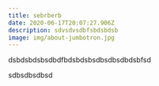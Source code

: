 ```yaml
---
title: sebrberb
date: 2020-06-17T20:07:27.906Z
description: sdvsdvsdbfsbdsbdsb
image: img/about-jumbotron.jpg
---
```

dsbdsbdsbsdbdfbdsbdsbsdbsdbsdbdsbfsd

sdbsdbsdbsd